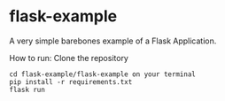 # flask-example

A very simple barebones example of a Flask Application.

How to run:
Clone the repository
```
cd flask-example/flask-example on your terminal
pip install -r requirements.txt
flask run
```
